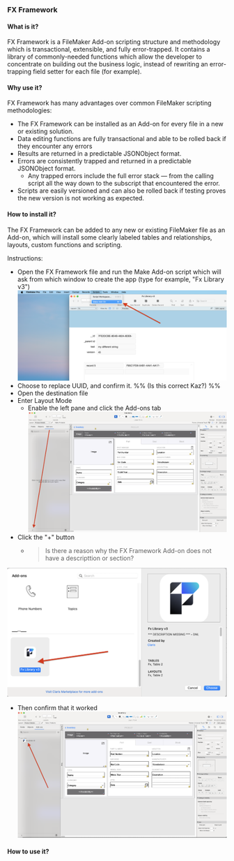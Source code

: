 
### FX Framework

#### What is it?

FX Framework is a FileMaker Add-on scripting structure and methodology which is transactional, extensible, and fully error-trapped. It contains a library of commonly-needed functions which allow the developer to concentrate on building out the business logic, instead of rewriting an error-trapping field setter for each file (for example).

#### Why use it?

FX Framework has many advantages over common FileMaker scripting methodologies:
- The FX Framework can be installed as an Add-on for every file in a new or existing solution.
- Data editing functions are fully transactional and able to be rolled back if they encounter any errors
- Results are returned in a predictable JSONObject format.
- Errors are consistently trapped and returned in a predictable JSONObject format.
	- Any trapped errors include the full error stack — from the calling script all the way down to the subscript that encountered the error.
- Scripts are easily versioned and can also be rolled back if testing proves the new version is not working as expected.

#### How to install it?

The FX Framework can be added to any new or existing FileMaker file as an Add-on, which will install some clearly labeled tables and relationships, layouts, custom functions and scripting.

Instructions:
- Open the FX Framework file and run the Make Add-on script which will ask from which window to create the app (type for example, "Fx Library v3")
![](Screenshots/Add_on_Make.png)
- Choose to replace UUID, and confirm it. %% (Is this correct Kaz?) %%
- Open the destination file
- Enter Layout Mode
	- Enable the left pane and click the Add-ons tab
![](Screenshots/Add_on_Layout.png)
- Click the "+" button
	- > Is there a reason why the FX Framework Add-on does not have a descripttion or section?

![](Screenshots/Add_on_Choose.png)
- Then confirm that it worked
![](Screenshots/Add_on_Added.png)

#### How to use it?

